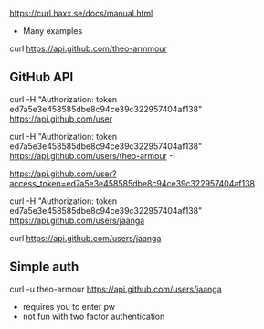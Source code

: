 

https://curl.haxx.se/docs/manual.html
* Many examples


curl https://api.github.com/theo-armmour


## GitHub API

curl -H "Authorization: token ed7a5e3e458585dbe8c94ce39c322957404af138" https://api.github.com/user

curl -H "Authorization: token ed7a5e3e458585dbe8c94ce39c322957404af138" https://api.github.com/users/theo-armour -I

https://api.github.com/user?access_token=ed7a5e3e458585dbe8c94ce39c322957404af138


curl -H "Authorization: token ed7a5e3e458585dbe8c94ce39c322957404af138" https://api.github.com/users/jaanga

curl https://api.github.com/users/jaanga

## Simple auth
curl -u theo-armour https://api.github.com/users/jaanga

* requires you to enter pw
* not fun with two factor authentication



